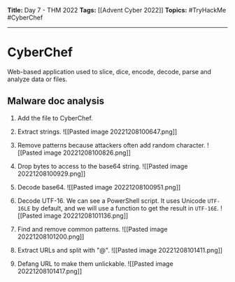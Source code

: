 **Title:** Day 7 - THM 2022
**Tags:** [[Advent Cyber 2022]]
**Topics:** #TryHackMe #CyberChef

---
# CyberChef
Web-based application used to slice, dice, encode, decode, parse and analyze data or files.

## Malware doc analysis
1. Add the file to CyberChef.

2. Extract strings.
![[Pasted image 20221208100647.png]]

3. Remove patterns because attackers often add random character.
![[Pasted image 20221208100826.png]]

4. Drop bytes to access to the base64 string.
![[Pasted image 20221208100929.png]]

5. Decode base64.
![[Pasted image 20221208100951.png]]

6. Decode UTF-16. We can see a PowerShell script. It uses Unicode `UTF-16LE` by default, and we will use a function to get the result in `UTF-16E`.
![[Pasted image 20221208101136.png]]

7. Find and remove common patterns.
![[Pasted image 20221208101200.png]]

8. Extract URLs and split with "@".
![[Pasted image 20221208101411.png]]

9. Defang URL to make them unlickable.
![[Pasted image 20221208101417.png]]
